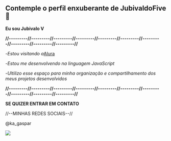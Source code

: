 ## Contemple o  perfil enxuberante de JubivaldoFive🐥

**Eu sou Jubivalo V**

**//---------//---------//---------//---------//---------//---------//---------//---------//---------//---------//**

-_Estou visitando a_[Alura](https://www.alura.com.br)

-_Estou me desenvolvendo na linguagem JavaScript_

-_Ultilizo esse espaço para minha organização e compartilhamento dos meus projetos desenvolvidos_

**//---------//---------//---------//---------//---------//---------//---------//---------//---------//---------//**


**SE QUIZER ENTRAR EM CONTATO**

//--MINHAS REDES SOCIAIS--//

@ka_gaspar

![](https://media1.tenor.com/m/93ozYQrYcFEAAAAC/toni-chopper-chopper.gif)
